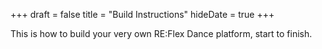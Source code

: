 +++
draft = false
title = "Build Instructions"
hideDate = true
+++

This is how to build your very own RE:Flex Dance platform, start to finish.
